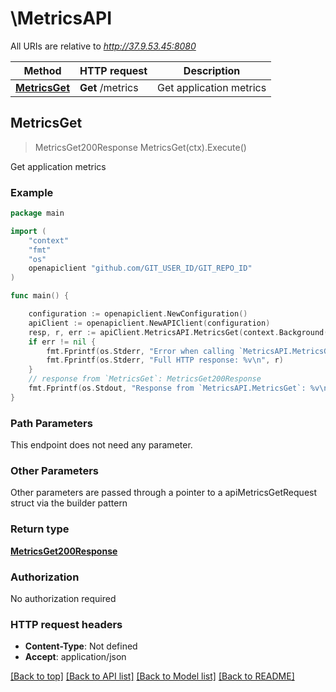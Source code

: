 # \MetricsAPI

All URIs are relative to *http://37.9.53.45:8080*

Method | HTTP request | Description
------------- | ------------- | -------------
[**MetricsGet**](MetricsAPI.md#MetricsGet) | **Get** /metrics | Get application metrics



## MetricsGet

> MetricsGet200Response MetricsGet(ctx).Execute()

Get application metrics



### Example

```go
package main

import (
	"context"
	"fmt"
	"os"
	openapiclient "github.com/GIT_USER_ID/GIT_REPO_ID"
)

func main() {

	configuration := openapiclient.NewConfiguration()
	apiClient := openapiclient.NewAPIClient(configuration)
	resp, r, err := apiClient.MetricsAPI.MetricsGet(context.Background()).Execute()
	if err != nil {
		fmt.Fprintf(os.Stderr, "Error when calling `MetricsAPI.MetricsGet``: %v\n", err)
		fmt.Fprintf(os.Stderr, "Full HTTP response: %v\n", r)
	}
	// response from `MetricsGet`: MetricsGet200Response
	fmt.Fprintf(os.Stdout, "Response from `MetricsAPI.MetricsGet`: %v\n", resp)
}
```

### Path Parameters

This endpoint does not need any parameter.

### Other Parameters

Other parameters are passed through a pointer to a apiMetricsGetRequest struct via the builder pattern


### Return type

[**MetricsGet200Response**](MetricsGet200Response.md)

### Authorization

No authorization required

### HTTP request headers

- **Content-Type**: Not defined
- **Accept**: application/json

[[Back to top]](#) [[Back to API list]](../README.md#documentation-for-api-endpoints)
[[Back to Model list]](../README.md#documentation-for-models)
[[Back to README]](../README.md)

